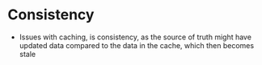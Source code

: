 # Consistency

- Issues with caching, is consistency, as the source of truth might have updated data compared to the data in the cache, which then becomes stale 
